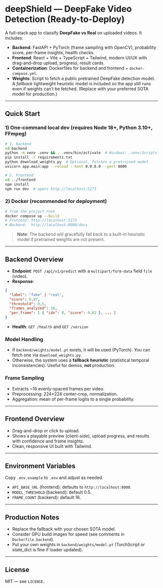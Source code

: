 
# deepShield — DeepFake Video Detection (Ready-to-Deploy)

A full-stack app to classify **DeepFake vs Real** on uploaded videos. It includes:

- **Backend**: FastAPI + PyTorch (frame sampling with OpenCV), probability score, per-frame insights, health checks.
- **Frontend**: React + Vite + TypeScript + Tailwind, modern UI/UX with drag-and-drop upload, progress, result cards.
- **Containerization**: Dockerfiles for backend and frontend + `docker-compose.yml`.
- **Weights**: Script to fetch a public pretrained DeepFake detection model. A *fallback* lightweight heuristic model is included so the app still runs even if weights can’t be fetched. (Replace with your preferred SOTA model for production.)

---

## Quick Start

### 1) One-command local dev (requires Node 18+, Python 3.10+, FFmpeg)
```bash
# 1. Backend
cd backend
python -m venv .venv && . .venv/bin/activate  # Windows: .venv\Scripts\activate
pip install -r requirements.txt
python download_weights.py  # Optional, fetches a pretrained model
uvicorn app.main:app --reload --host 0.0.0.0 --port 8000

# 2. Frontend
cd ../frontend
npm install
npm run dev  # opens http://localhost:5173
```

### 2) Docker (recommended for deployment)
```bash
# from the project root
docker compose up --build
# Frontend: http://localhost:5173
# Backend:  http://localhost:8000/docs
```

> **Note**: The backend will gracefully fall back to a built-in heuristic model if pretrained weights are not present.

---

## Backend Overview

- **Endpoint**: `POST /api/v1/predict` with a `multipart/form-data` field `file` (video).
- **Response**:
```json
{
  "label": "fake" | "real",
  "score": 0.87,
  "threshold": 0.5,
  "frames_analyzed": 16,
  "per_frame": [ { "idx": 0, "score": 0.82 }, ... ]
}
```
- **Health**: `GET /health` and `GET /version`

### Model Handling
- If `backend/weights/model.pt` exists, it will be used (PyTorch). You can fetch one via `download_weights.py`.
- Otherwise, the system uses a **fallback heuristic** (statistical temporal inconsistencies). Useful for demos, **not** production.

### Frame Sampling
- Extracts ~16 evenly-spaced frames per video.
- Preprocessing: 224×224 center-crop, normalization.
- Aggregation: mean of per-frame logits to a single probability.

---

## Frontend Overview

- Drag-and-drop or click to upload.
- Shows a playable preview (client-side), upload progress, and results with confidence and frame insights.
- Clean, responsive UI built with Tailwind.

---

## Environment Variables

Copy `.env.example` to `.env` and adjust as needed.

- `API_BASE_URL` (frontend): defaults to `http://localhost:8000`.
- `MODEL_THRESHOLD` (backend): default 0.5.
- `FRAME_COUNT` (backend): default 16.

---

## Production Notes

- Replace the fallback with your chosen SOTA model.
- Consider GPU build images for speed (see comments in `Dockerfile.backend`).
- Put your own weights in `backend/weights/model.pt` (TorchScript or state_dict is fine if loader updated).

---

## License

MIT — see `LICENSE`.
